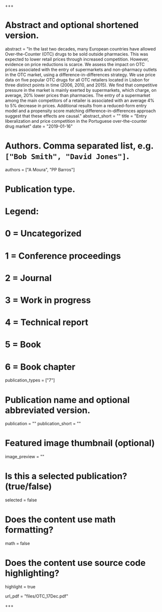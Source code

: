 +++
# Abstract and optional shortened version.
abstract = "In the last two decades, many European countries have allowed Over-the-Counter (OTC) drugs to be sold outside pharmacies. This was expected to lower retail prices through increased competition. However, evidence on price reductions is scarce.
We assess the impact on OTC prices associated with the entry of supermarkets and non-pharmacy outlets in the OTC market, using a difference-in-differences strategy. We use price data on five popular OTC drugs for all OTC retailers located in Lisbon
for three distinct points in time (2006, 2010, and 2015).
We find that competitive pressure in the market is mainly exerted by supermarkets, which charge, on average, 20% lower prices than pharmacies. The entry of a supermarket among the main competitors of a retailer is associated with an average 4% to 5% decrease
in prices. Additional results from a reduced-form entry model and a propensity score matching difference-in-differences approach suggest that these effects are causal."
abstract_short = ""
title = "Entry liberalization and price competition in the Portuguese over-the-counter drug market"
date = "2019-01-16"

# Authors. Comma separated list, e.g. `["Bob Smith", "David Jones"]`.
authors = ["A Moura", "PP Barros"]

# Publication type.
# Legend:
# 0 = Uncategorized
# 1 = Conference proceedings
# 2 = Journal
# 3 = Work in progress
# 4 = Technical report
# 5 = Book
# 6 = Book chapter
publication_types = ["7"]

# Publication name and optional abbreviated version.
publication = ""
publication_short = ""
              
# Featured image thumbnail (optional)
image_preview = ""

# Is this a selected publication? (true/false)
selected = false

# Does the content use math formatting?
math = false

# Does the content use source code highlighting?
highlight = true

url_pdf = "files/OTC_17Dec.pdf" 

+++


